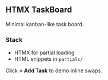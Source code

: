 ## HTMX TaskBoard

Minimal kanban-like task board.

### Stack
- HTMX for partial loading
- HTML snippets in `partials/`

Click **+ Add Task** to demo inline swaps.
